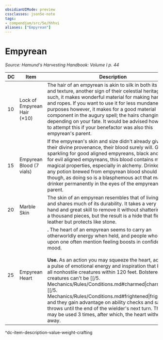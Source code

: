 ```yaml
---
obsidianUIMode: preview
cssclasses: json5e-note
tags:
- compendium/src/5e/hhhvi
aliases: ["Empyrean"]
---
```

# Empyrean
*Source: Hamund's Harvesting Handbook: Volume I p. 44* 

| DC | Item | Description | Value | Weight | Crafting |
|----|------|-------------|-------|--------|----------|
| 10 | Lock of Empyrean Hair (×10) | The hair of an empyrean is akin to silk in both its lustre and texture, another sign of their celestial heritage. As such, it makes wonderful material for making hardy ties and ropes. If you want to use it for less mundane purposes however, it makes for a good material component in the augury spell; the hairs changing colour depending on your fate. It would be advised however not to attempt this if your benefactor was also this empyrean's parent. | 25 gp | 1 lb | — |
| 15 | Empyrean Blood (7 vials) | If the empyrean's skin and size didn't already give away their divine provenance, their blood surely will. Gold and sparkling for good aligned empyreans, black and viscous for evil aligned empyreans, this blood contains many magical properties, especially in alchemy. Drinkers of any potion brewed from empyrean blood should beware though, as doing so is a blasphemous act that marks the drinker permanently in the eyes of the empyrean's parent. | 300 gp | 1 lb | [[5. Mechanics/Items/Potion Of Celestial Might.md\|Potion of Celestial Might]] |
| 20 | Marble Skin | The skin of an empyrean resembles that of living marble and shares much of its durability. It takes a very steady hand and great skill to remove it without shattering it into a thousand pieces, but the result is a hide that flexes like leather but protects like stone. | 6,000 gp | 25 lb | [+3 Studded Leather Armor](compendium/items/3-armor.md) |
| 25 | Empyrean Heart | **.** The heart of an empyrean seems to carry an otherworldly energy when held, and people who gaze upon one often mention feeling boosts in confidence and mood.<br /><br />**Use.** As an action you may squeeze the heart, activating a pulse of emotional energy and inspiration that bolsters all nonhostile creatures within 120 feet. Bolstered creatures can't be [[/5. Mechanics/Rules/Conditions.md#charmed\|charmed]] or [[/5. Mechanics/Rules/Conditions.md#frightened\|frightened]], and they gain advantage on ability checks and saving throws until the end of the wielder's next turn. This ability may be used 3 times, after which, the heart withers away. | 20,000 gp | 10 lb | Crown of Celestial Rule |
^dc-item-description-value-weight-crafting